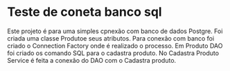 # Teste de coneta banco sql

Este projeto é para uma simples cpnexão com banco de dados Postgre. Foi criada uma classe Produtoe seus atributos. 
Para conexão com banco foi criado o Connection Factory onde é realizado o processo.
Em Produto DAO foi criado os comando SQL para o cadastra produto.
No Cadastra Produto Service é feita a conexão do DAO com o Cadastra produto.
